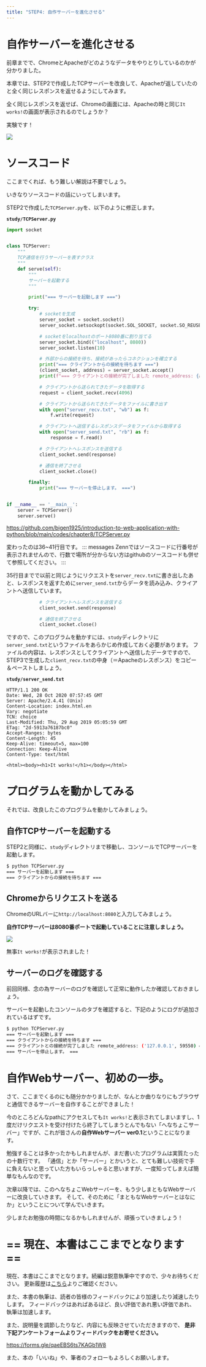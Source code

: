 ```yaml
---
title: "STEP4: 自作サーバーを進化させる"
---
```


# 自作サーバーを進化させる

前章までで、ChromeとApacheがどのようなデータをやりとりしているのかが分かりました。

本章では、STEP2で作成したTCPサーバーを改良して、Apacheが返していたのと全く同じレスポンスを返せるようにしてみます。

全く同じレスポンスを返せば、Chromeの画面には、Apacheの時と同じ`It works!`の画面が表示されるのでしょうか？

実験です！

![](https://storage.googleapis.com/zenn-user-upload/0wuw3i0kysdqo11er3s5u4mr22hy)

# ソースコード
ここまでくれば、もう難しい解説は不要でしょう。

いきなりソースコードの話にいってしまいます。

STEP2で作成した`TCPServer.py`を、以下のように修正します。

**`study/TCPServer.py`**
```python
import socket


class TCPServer:
    """
    TCP通信を行うサーバーを表すクラス
    """
    def serve(self):
        """
        サーバーを起動する
        """

        print("=== サーバーを起動します ===")

        try:
            # socketを生成
            server_socket = socket.socket()
            server_socket.setsockopt(socket.SOL_SOCKET, socket.SO_REUSEADDR, 1)

            # socketをlocalhostのポート8080番に割り当てる
            server_socket.bind(("localhost", 8080))
            server_socket.listen(10)

            # 外部からの接続を待ち、接続があったらコネクションを確立する
            print("=== クライアントからの接続を待ちます ===")
            (client_socket, address) = server_socket.accept()
            print(f"=== クライアントとの接続が完了しました remote_address: {address} ===")

            # クライアントから送られてきたデータを取得する
            request = client_socket.recv(4096)

            # クライアントから送られてきたデータをファイルに書き出す
            with open("server_recv.txt", "wb") as f:
                f.write(request)

            # クライアントへ送信するレスポンスデータをファイルから取得する
            with open("server_send.txt", "rb") as f:
                response = f.read()

            # クライアントへレスポンスを送信する
            client_socket.send(response)

            # 通信を終了させる
            client_socket.close()

        finally:
            print("=== サーバーを停止します。 ===")


if __name__ == '__main__':
    server = TCPServer()
    server.serve()
```
https://github.com/bigen1925/introduction-to-web-application-with-python/blob/main/codes/chapter8/TCPServer.py

変わったのは36~41行目です。
::: messages
Zennではソースコードに行番号が表示されませんので、行数で場所が分からない方はgithubのソースコードも併せて参照してください。
:::

35行目までで以前と同じようにリクエストを`server_recv.txt`に書き出したあと、レスポンスを返すために`server_send.txt`からデータを読み込み、クライアントへ送信しています。

```python
            # クライアントへレスポンスを送信する
            client_socket.send(response)

            # 通信を終了させる
            client_socket.close()
```

ですので、このプログラムを動かすには、`study`ディレクトリに`server_send.txt`というファイルをあらかじめ作成しておく必要があります。
ファイルの内容は、レスポンスとしてクライアントへ送信したデータですので、STEP3で生成した`client_recv.txt`の中身（＝Apacheのレスポンス）をコピー＆ペーストしましょう。

**`study/server_send.txt`**
```http
HTTP/1.1 200 OK
Date: Wed, 28 Oct 2020 07:57:45 GMT
Server: Apache/2.4.41 (Unix)
Content-Location: index.html.en
Vary: negotiate
TCN: choice
Last-Modified: Thu, 29 Aug 2019 05:05:59 GMT
ETag: "2d-5913a76187bc0"
Accept-Ranges: bytes
Content-Length: 45
Keep-Alive: timeout=5, max=100
Connection: Keep-Alive
Content-Type: text/html

<html><body><h1>It works!</h1></body></html>
```

# プログラムを動かしてみる
それでは、改良したこのプログラムを動かしてみましょう。

## 自作TCPサーバーを起動する
STEP2と同様に、`study`ディレクトリまで移動し、コンソールでTCPサーバーを起動します。

```bash
$ python TCPServer.py
=== サーバーを起動します ===
=== クライアントからの接続を待ちます ===
```

## Chromeからリクエストを送る
ChromeのURLバーに`http://localhost:8080`と入力してみましょう。

**自作TCPサーバーは8080番ポートで起動していることに注意しましょう。**

![](https://storage.googleapis.com/zenn-user-upload/nzlgia81xhvzdagy9o6jj60xc72u)

無事`It works!`が表示されました！

## サーバーのログを確認する
前回同様、念の為サーバーのログを確認して正常に動作したか確認しておきましょう。

サーバーを起動したコンソールのタブを確認すると、下記のようにログが追加されているはずです。

```bash
$ python TCPServer.py
=== サーバーを起動します ===
=== クライアントからの接続を待ちます ===
=== クライアントとの接続が完了しました remote_address: ('127.0.0.1', 59550) ===
=== サーバーを停止します。 ===
```

# 自作Webサーバー、初めの一歩。
さて、ここまでくるのにも随分かかりましたが、なんとか曲りなりにもブラウザと通信できるサーバーを自作することができました！

今のところどんなpathにアクセスしても`It works!`と表示されてしまいますし、1度だけリクエストを受け付けたら終了してしまうとんでもない「へなちょこサーバー」ですが、これが皆さんの**自作Webサーバー ver0.1**ということになります。

勉強することは多かったかもしれませんが、まだ書いたプログラムは実質たったの十数行です。
「通信」とか「サーバー」とかいうと、とても難しい技術で手に負えないと思っていた方もいらっしゃると思いますが、一度知ってしまえば簡単なもんなのです。

次章以降では、このへなちょこWebサーバーを、もう少しまともなWebサーバーに改良していきます。
そして、そのために「まともなWebサーバーとはなにか」ということについて学んでいきます。

少しまたお勉強の時間になるかもしれませんが、頑張っていきましょう！



# == 現在、本書はここまでとなります ==
現在、本書はここまでとなります。続編は鋭意執筆中ですので、少々お待ちください。
更新履歴は[こちら](https://zenn.dev/bigen1925/books/introduction-to-web-application-with-python/viewer/introduction#change-log)よりご確認ください。

また、本書の執筆は、読者の皆様のフィードバックにより加速したり減速したりします。
フィードバックはあればあるほど、良い評価であれ悪い評価であれ、執筆は加速します。

また、説明量を調節したりなど、内容にも反映させていただきますので、
**是非下記アンケートフォームよりフィードバックをお寄せください。**

https://forms.gle/qaeEBS6ts7KAGb1W8

また、本の「いいね」や、筆者のフォローもよろしくお願いします。
